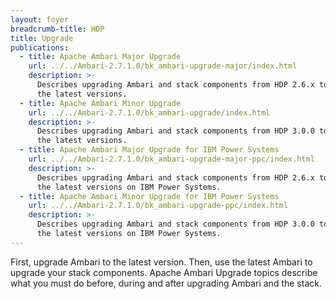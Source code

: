 ```yaml
---
layout: foyer
breadcrumb-title: HDP
title: Upgrade
publications:
  - title: Apache Ambari Major Upgrade
    url: ../../Ambari-2.7.1.0/bk_ambari-upgrade-major/index.html
    description: >-
      Describes upgrading Ambari and stack components from HDP 2.6.x to
      the latest versions.
  - title: Apache Ambari Minor Upgrade
    url: ../../Ambari-2.7.1.0/bk_ambari-upgrade/index.html
    description: >-
      Describes upgrading Ambari and stack components from HDP 3.0.0 to
      the latest versions.
  - title: Apache Ambari Major Upgrade for IBM Power Systems
    url: ../../Ambari-2.7.1.0/bk_ambari-upgrade-major-ppc/index.html
    description: >-
      Describes upgrading Ambari and stack components from HDP 2.6.x to
      the latest versions on IBM Power Systems.
  - title: Apache Ambari Minor Upgrade for IBM Power Systems
    url: ../../Ambari-2.7.1.0/bk_ambari-upgrade-ppc/index.html
    description: >-
      Describes upgrading Ambari and stack components from HDP 3.0.0 to
      the latest versions on IBM Power Systems.
---
```


First, upgrade Ambari to the latest version. Then, use the latest Ambari
to upgrade your stack components. Apache Ambari Upgrade topics describe
what you must do before, during and after upgrading Ambari and the
stack.
